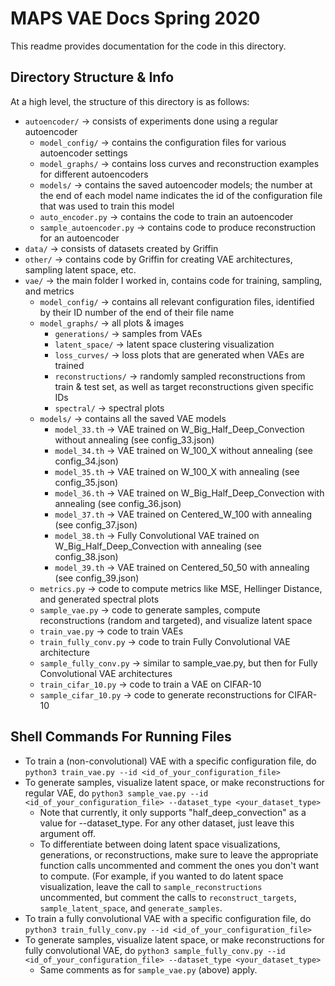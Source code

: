 # MAPS VAE Docs Spring 2020

This readme provides documentation for the code in this directory. 


## Directory Structure & Info 

At a high level, the structure of this directory is as follows:

- `autoencoder/` -> consists of experiments done using a regular autoencoder  
    - `model_config/` -> contains the configuration files for various autoencoder settings  
    - `model_graphs/` -> contains loss curves and reconstruction examples for different autoencoders  
    - `models/` -> contains the saved autoencoder models; the number at the end of each model name indicates the id of the configuration file that was used to train this model  
    - `auto_encoder.py` -> contains the code to train an autoencoder  
    - `sample_autoencoder.py` -> contains code to produce reconstruction for an autoencoder  
- `data/` -> consists of datasets created by Griffin
- `other/` -> contains code by Griffin for creating VAE architectures, sampling latent space, etc.
- `vae/` -> the main folder I worked in, contains code for training, sampling, and metrics
    - `model_config/` -> contains all relevant configuration files, identified by their ID number of the end of their file name
    - `model_graphs/` -> all plots & images 
        - `generations/` -> samples from VAEs
        - `latent_space/` -> latent space clustering visualization
        - `loss_curves/` -> loss plots that are generated when VAEs are trained
        - `reconstructions/` -> randomly sampled reconstructions from train & test set, as well as target reconstructions given specific IDs 
        - `spectral/` -> spectral plots 
    - `models/` -> contains all the saved VAE models
        - `model_33.th` -> VAE trained on W_Big_Half_Deep_Convection without annealing (see config_33.json)
        - `model_34.th` -> VAE trained on W_100_X without annealing (see config_34.json)
        - `model_35.th` -> VAE trained on W_100_X with annealing (see config_35.json)
        - `model_36.th` -> VAE trained on W_Big_Half_Deep_Convection with annealing (see config_36.json)
        - `model_37.th` -> VAE trained on Centered_W_100 with annealing (see config_37.json)
        - `model_38.th` -> Fully Convolutional VAE trained on W_Big_Half_Deep_Convection with annealing (see config_38.json)
        - `model_39.th` -> VAE trained on Centered_50_50 with annealing (see config_39.json)
    - `metrics.py` -> code to compute metrics like MSE, Hellinger Distance, and generated spectral plots
    - `sample_vae.py` -> code to generate samples, compute reconstructions (random and targeted), and visualize latent space
    - `train_vae.py` -> code to train VAEs
    - `train_fully_conv.py` -> code to train Fully Convolutional VAE architecture
    - `sample_fully_conv.py` -> similar to sample_vae.py, but then for Fully Convolutional VAE architectures
    - `train_cifar_10.py` -> code to train a VAE on CIFAR-10
    - `sample_cifar_10.py` -> code to generate reconstructions for CIFAR-10

## Shell Commands For Running Files

- To train a (non-convolutional) VAE with a specific configuration file, do `python3 train_vae.py --id <id_of_your_configuration_file>`
- To generate samples, visualize latent space, or make reconstructions for regular VAE, do `python3 sample_vae.py --id <id_of_your_configuration_file> --dataset_type <your_dataset_type>` 
    - Note that currently, it only supports "half_deep_convection" as a value for --dataset_type. For any other dataset, just leave this argument off.
    - To differentiate between doing latent space visualizations, generations, or reconstructions, make sure to leave the appropriate function calls uncommented and comment the ones you don't want to compute. (For example, if you wanted to do latent space visualization, leave the call to `sample_reconstructions` uncommented, but comment the calls to  `reconstruct_targets`, `sample_latent_space`, and `generate_samples`.
- To train a fully convolutional VAE with a specific configuration file, do `python3 train_fully_conv.py --id <id_of_your_configuration_file>`
- To generate samples, visualize latent space, or make reconstructions for fully convolutional VAE, do `python3 sample_fully_conv.py --id <id_of_your_configuration_file> --dataset_type <your_dataset_type>` 
    - Same comments as for `sample_vae.py` (above) apply. 



